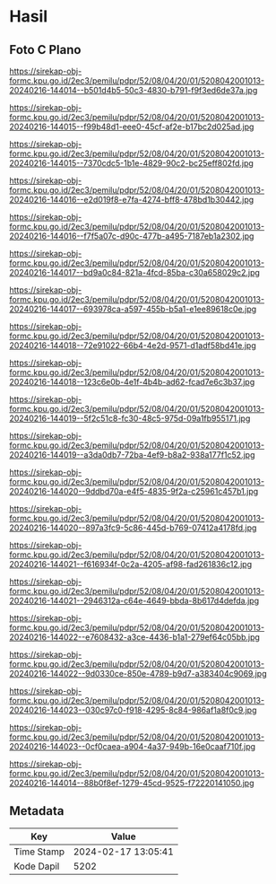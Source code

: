 # Hasil

## Foto C Plano

https://sirekap-obj-formc.kpu.go.id/2ec3/pemilu/pdpr/52/08/04/20/01/5208042001013-20240216-144014--b501d4b5-50c3-4830-b791-f9f3ed6de37a.jpg

https://sirekap-obj-formc.kpu.go.id/2ec3/pemilu/pdpr/52/08/04/20/01/5208042001013-20240216-144015--f99b48d1-eee0-45cf-af2e-b17bc2d025ad.jpg

https://sirekap-obj-formc.kpu.go.id/2ec3/pemilu/pdpr/52/08/04/20/01/5208042001013-20240216-144015--7370cdc5-1b1e-4829-90c2-bc25eff802fd.jpg

https://sirekap-obj-formc.kpu.go.id/2ec3/pemilu/pdpr/52/08/04/20/01/5208042001013-20240216-144016--e2d019f8-e7fa-4274-bff8-478bd1b30442.jpg

https://sirekap-obj-formc.kpu.go.id/2ec3/pemilu/pdpr/52/08/04/20/01/5208042001013-20240216-144016--f7f5a07c-d90c-477b-a495-7187eb1a2302.jpg

https://sirekap-obj-formc.kpu.go.id/2ec3/pemilu/pdpr/52/08/04/20/01/5208042001013-20240216-144017--bd9a0c84-821a-4fcd-85ba-c30a658029c2.jpg

https://sirekap-obj-formc.kpu.go.id/2ec3/pemilu/pdpr/52/08/04/20/01/5208042001013-20240216-144017--693978ca-a597-455b-b5a1-e1ee89618c0e.jpg

https://sirekap-obj-formc.kpu.go.id/2ec3/pemilu/pdpr/52/08/04/20/01/5208042001013-20240216-144018--72e91022-66b4-4e2d-9571-d1adf58bd41e.jpg

https://sirekap-obj-formc.kpu.go.id/2ec3/pemilu/pdpr/52/08/04/20/01/5208042001013-20240216-144018--123c6e0b-4e1f-4b4b-ad62-fcad7e6c3b37.jpg

https://sirekap-obj-formc.kpu.go.id/2ec3/pemilu/pdpr/52/08/04/20/01/5208042001013-20240216-144019--5f2c51c8-fc30-48c5-975d-09a1fb955171.jpg

https://sirekap-obj-formc.kpu.go.id/2ec3/pemilu/pdpr/52/08/04/20/01/5208042001013-20240216-144019--a3da0db7-72ba-4ef9-b8a2-938a177f1c52.jpg

https://sirekap-obj-formc.kpu.go.id/2ec3/pemilu/pdpr/52/08/04/20/01/5208042001013-20240216-144020--9ddbd70a-e4f5-4835-9f2a-c25961c457b1.jpg

https://sirekap-obj-formc.kpu.go.id/2ec3/pemilu/pdpr/52/08/04/20/01/5208042001013-20240216-144020--897a3fc9-5c86-445d-b769-07412a4178fd.jpg

https://sirekap-obj-formc.kpu.go.id/2ec3/pemilu/pdpr/52/08/04/20/01/5208042001013-20240216-144021--f616934f-0c2a-4205-af98-fad261836c12.jpg

https://sirekap-obj-formc.kpu.go.id/2ec3/pemilu/pdpr/52/08/04/20/01/5208042001013-20240216-144021--2946312a-c64e-4649-bbda-8b617d4defda.jpg

https://sirekap-obj-formc.kpu.go.id/2ec3/pemilu/pdpr/52/08/04/20/01/5208042001013-20240216-144022--e7608432-a3ce-4436-b1a1-279ef64c05bb.jpg

https://sirekap-obj-formc.kpu.go.id/2ec3/pemilu/pdpr/52/08/04/20/01/5208042001013-20240216-144022--9d0330ce-850e-4789-b9d7-a383404c9069.jpg

https://sirekap-obj-formc.kpu.go.id/2ec3/pemilu/pdpr/52/08/04/20/01/5208042001013-20240216-144023--030c97c0-f918-4295-8c84-986af1a8f0c9.jpg

https://sirekap-obj-formc.kpu.go.id/2ec3/pemilu/pdpr/52/08/04/20/01/5208042001013-20240216-144023--0cf0caea-a904-4a37-949b-16e0caaf710f.jpg

https://sirekap-obj-formc.kpu.go.id/2ec3/pemilu/pdpr/52/08/04/20/01/5208042001013-20240216-144014--88b0f8ef-1279-45cd-9525-f72220141050.jpg


## Metadata

| Key        | Value               |
| ---------- | ------------------- |
| Time Stamp | 2024-02-17 13:05:41 |
| Kode Dapil | 5202                |




